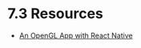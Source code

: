 # 7.3 Resources
- [An OpenGL App with React Native](http://jlongster.com/First-Impressions-using-React-Native)

